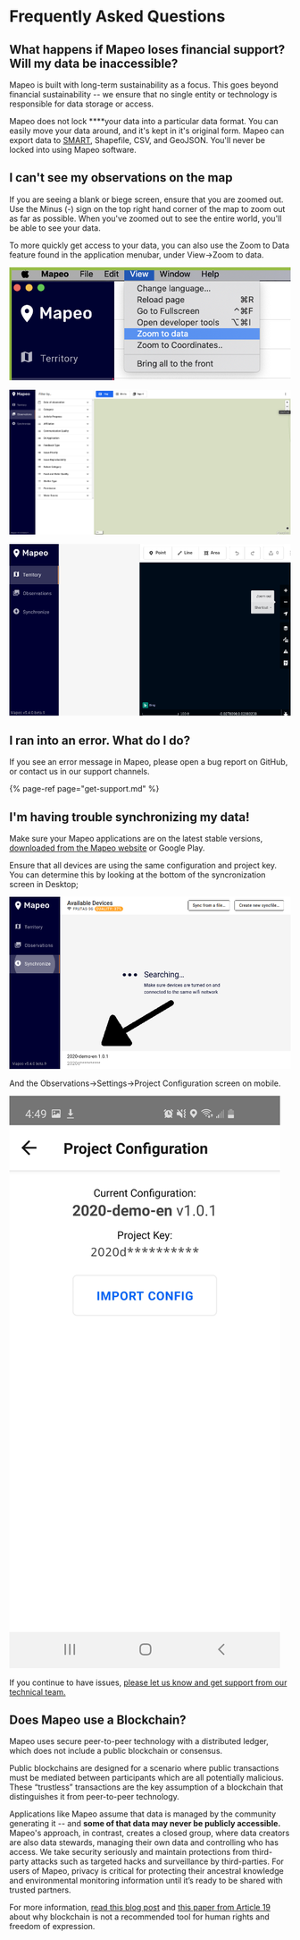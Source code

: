 # Frequently Asked Questions

## What happens if Mapeo loses financial support? **Will my data be inaccessible?**

Mapeo is built with long-term sustainability as a focus. This goes beyond financial sustainability -- we ensure that no single entity or technology is responsible for data storage or access. 

Mapeo does not lock ****your data into a particular data format. You can easily move your data around, and it's kept in it's original form. Mapeo can export data to [SMART](http://smartconservationtools.org/download/), Shapefile, CSV, and GeoJSON.  You'll never be locked into using Mapeo software.

## I can't see my observations on the map

If you are seeing a blank or biege screen, ensure that you are zoomed out. Use the Minus \(-\) sign on the top right hand corner of the map to zoom out as far as possible. When you've zoomed out to see the entire world, you'll be able to see your data.

To more quickly get access to your data, you can also use the Zoom to Data feature found in the application menubar, under View-&gt;Zoom to data.

![](.gitbook/assets/screen-shot-2020-10-07-at-3.49.23-pm.png)



![Zoom out in the Observations view](.gitbook/assets/screenshot-from-2020-10-13-17-02-14.png)

![Zoom out in the Territory view](.gitbook/assets/screenshot-from-2020-10-13-17-00-04.png)



## I ran into an error. What do I do?

If you see an error message in Mapeo, please open a bug report on GitHub, or contact us in our support channels.

{% page-ref page="get-support.md" %}

## **I'm having trouble synchronizing my data!**

Make sure your Mapeo applications are on the latest stable versions, [downloaded from the Mapeo website](https://mapeo.world/) or Google Play. 

Ensure that all devices are using the same configuration and project key. You can determine this by looking at the bottom of the syncronization screen in Desktop;

![See that the configuration is the same on both Mobile and Desktop.](.gitbook/assets/configuration.png)

And the Observations-&gt;Settings-&gt;Project Configuration screen on mobile.

![](.gitbook/assets/screenshot_20201013-164919_mapeo.jpg)

If you continue to have issues, [please let us know and get support from our technical team.](get-support.md)

## Does Mapeo use a Blockchain?

Mapeo uses secure peer-to-peer technology with a distributed ledger, which does not include a public blockchain or consensus. 

Public blockchains are designed for a scenario where public transactions must be mediated between participants which are all potentially malicious. These “trustless” transactions are the key assumption of a blockchain that distinguishes it from peer-to-peer technology. 

Applications like Mapeo assume that data is managed by the community generating it -- and **some of that data may never be publicly accessible.** Mapeo's approach, in contrast, creates a closed group, where data creators are also data stewards, managing their own data and controlling who has access. We take security seriously and maintain protections from third-party attacks such as targeted hacks and surveillance by third-parties. For users of Mapeo, privacy is critical for protecting their ancestral knowledge and environmental monitoring information  until it’s ready to be shared with trusted partners. 

For more information, [read this blog post](https://www.digital-democracy.org/blog/blockchain/) and [this paper from Article 19](https://www.article19.org/resources/blockchain-technology-alone-cannot-protect-freedom-of-expression) about why blockchain is not a recommended tool for human rights and freedom of expression.

## 





